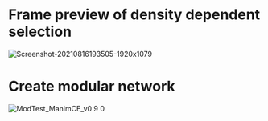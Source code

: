 # Frame preview of density dependent selection

![Screenshot-20210816193505-1920x1079](https://user-images.githubusercontent.com/45296503/129605605-df92dc01-7088-46ba-a1e6-541811c59995.png)










# Create modular network


![ModTest_ManimCE_v0 9 0](https://user-images.githubusercontent.com/45296503/129604123-0823977f-ee07-467f-b866-93a2b9f79055.png)

